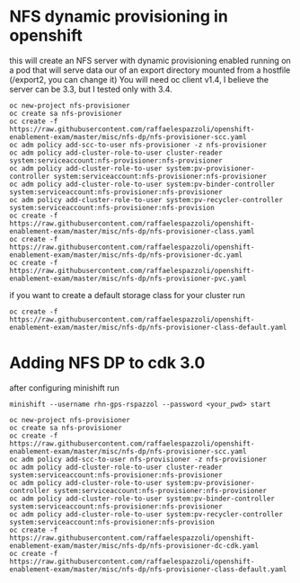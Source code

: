 # NFS dynamic provisioning in openshift

this will create an NFS server with dynamic provisioning enabled running on a pod that will serve data our of an export directory mounted from a hostfile (/export2, you can change it)
You will need oc client v1.4, I believe the server can be 3.3, but I tested only with 3.4. 

```
oc new-project nfs-provisioner
oc create sa nfs-provisioner
oc create -f https://raw.githubusercontent.com/raffaelespazzoli/openshift-enablement-exam/master/misc/nfs-dp/nfs-provisioner-scc.yaml
oc adm policy add-scc-to-user nfs-provisioner -z nfs-provisioner
oc adm policy add-cluster-role-to-user cluster-reader system:serviceaccount:nfs-provisioner:nfs-provisioner
oc adm policy add-cluster-role-to-user system:pv-provisioner-controller system:serviceaccount:nfs-provisioner:nfs-provisioner
oc adm policy add-cluster-role-to-user system:pv-binder-controller system:serviceaccount:nfs-provisioner:nfs-provisioner
oc adm policy add-cluster-role-to-user system:pv-recycler-controller system:serviceaccount:nfs-provisioner:nfs-provision
oc create -f https://raw.githubusercontent.com/raffaelespazzoli/openshift-enablement-exam/master/misc/nfs-dp/nfs-provisioner-class.yaml
oc create -f https://raw.githubusercontent.com/raffaelespazzoli/openshift-enablement-exam/master/misc/nfs-dp/nfs-provisioner-dc.yaml
oc create -f https://raw.githubusercontent.com/raffaelespazzoli/openshift-enablement-exam/master/misc/nfs-dp/nfs-provisioner-pvc.yaml
```

if you want to create a default storage class for your cluster run
```
oc create -f https://raw.githubusercontent.com/raffaelespazzoli/openshift-enablement-exam/master/misc/nfs-dp/nfs-provisioner-class-default.yaml
```

# Adding NFS DP to cdk 3.0

after configuring minishift run
```
minishift --username rhn-gps-rspazzol --password <your_pwd> start
```
```
oc new-project nfs-provisioner
oc create sa nfs-provisioner
oc create -f https://raw.githubusercontent.com/raffaelespazzoli/openshift-enablement-exam/master/misc/nfs-dp/nfs-provisioner-scc.yaml
oc adm policy add-scc-to-user nfs-provisioner -z nfs-provisioner
oc adm policy add-cluster-role-to-user cluster-reader system:serviceaccount:nfs-provisioner:nfs-provisioner
oc adm policy add-cluster-role-to-user system:pv-provisioner-controller system:serviceaccount:nfs-provisioner:nfs-provisioner
oc adm policy add-cluster-role-to-user system:pv-binder-controller system:serviceaccount:nfs-provisioner:nfs-provisioner
oc adm policy add-cluster-role-to-user system:pv-recycler-controller system:serviceaccount:nfs-provisioner:nfs-provision
oc create -f https://raw.githubusercontent.com/raffaelespazzoli/openshift-enablement-exam/master/misc/nfs-dp/nfs-provisioner-dc-cdk.yaml
oc create -f https://raw.githubusercontent.com/raffaelespazzoli/openshift-enablement-exam/master/misc/nfs-dp/nfs-provisioner-class-default.yaml
```

